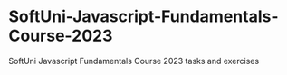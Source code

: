 # SoftUni-Javascript-Fundamentals-Course-2023
SoftUni Javascript Fundamentals Course 2023 tasks and exercises
